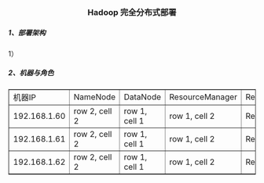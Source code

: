 <div align="center"> <h3>Hadoop 完全分布式部署</h3></div>

<h5>1、部署架构</h5>

1）

<h5>2、机器与角色</h5>



<table border="1">
<tr>
<td>机器IP</td>
<td>NameNode</td>
<td>DataNode</td>
<td>ResourceManager</td>
<td>ResourceManager</td>
<td>ResourceManager</td>
</tr>
<tr>
<td>192.168.1.60</td>
<td>row 2, cell 2</td>
<td>row 1, cell 1</td>
<td>row 1, cell 2</td>
<td>ResourceManager</td>
<td>ResourceManager</td>
</tr>
<tr>
<td>192.168.1.61</td>
<td>row 2, cell 2</td>
<td>row 1, cell 1</td>
<td>row 1, cell 2</td>
<td>ResourceManager</td>
<td>ResourceManager</td>
</tr>
<tr>
<td>192.168.1.62</td>
<td>row 2, cell 2</td>
<td>row 1, cell 1</td>
<td>row 1, cell 2</td>
<td>ResourceManager</td>
<td>ResourceManager</td>
</tr>
</table>
